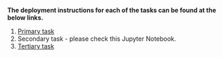 **The deployment instructions for each of the tasks can be found at the below links.**

1. [Primary task](https://github.com/kabilanmohanraj/ml-herbarium/tree/kabilanmohanraj-dev/POC/trocr#deployment-instructions)
2. Secondary task - please check this Jupyter Notebook.
3. [Tertiary task](https://github.com/kabilanmohanraj/ml-herbarium/blob/kabilanmohanraj-dev/POC/Tertiary_Task/README.md)
